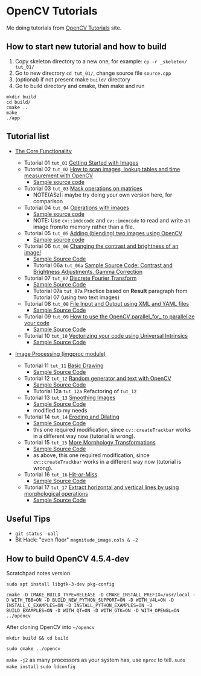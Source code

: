 # OpenCV Tutorials
Me doing tutorials from [OpenCV Tutorials](https://docs.opencv.org/4.x/d9/df8/tutorial_root.html) site.


## How to start new tutorial and how to build
1. Copy skeleton directory to a new one, for example: `cp -r _skeleton/ tut_01/`
2. Go to new direcrory `cd tut_01/`, change source file `source.cpp`
3. (optional) if not present make `build/` directory
4. Go to build directory and cmake, then make and run
```
mkdir build
cd build/
cmake ..
make
./app
```

## Tutorial list
* [The Core Functionality](https://docs.opencv.org/4.x/de/d7a/tutorial_table_of_content_core.html)

  - Tutorial 01 `tut_01` [Getting Started with Images](https://docs.opencv.org/4.x/db/deb/tutorial_display_image.html)
  - Tutorial 02 `tut_02` [How to scan images, lookup tables and time measurement with OpenCV](https://docs.opencv.org/4.x/db/da5/tutorial_how_to_scan_images.html)
    * [Sample source code](https://github.com/opencv/opencv/blob/master/samples/cpp/tutorial_code/core/how_to_scan_images/how_to_scan_images.cpp)
  - Tutorial 03 `tut_03` [Mask operations on matrices](https://docs.opencv.org/4.x/d7/d37/tutorial_mat_mask_operations.html)
    * NOTE(ASz): maybe try doing your own version here, for comparison
  - Tutorial 04 `tut_04` [Operations with images](https://docs.opencv.org/4.x/d5/d98/tutorial_mat_operations.html)
    * [Sample source code](https://github.com/opencv/opencv/blob/4.x/samples/cpp/tutorial_code/core/mat_operations/mat_operations.cpp)
    * NOTE: Use `cv::imdecode` and `cv::imencode` to read and write an image from/to memory rather than a file.
  - Tutorial 05 `tut_05` [Adding (blending) two images using OpenCV](https://docs.opencv.org/4.x/d5/dc4/tutorial_adding_images.html)
    * [Sample source code](https://github.com/opencv/opencv/blob/4.x/samples/cpp/tutorial_code/core/AddingImages/AddingImages.cpp)
  - Tutorial 06 `tut_06` [Changing the contrast and brightness of an image!](https://docs.opencv.org/4.x/d3/dc1/tutorial_basic_linear_transform.html)
    * [Sample Source Code](https://github.com/opencv/opencv/blob/master/samples/cpp/tutorial_code/ImgProc/BasicLinearTransforms.cpp)
    * Tutorial 06a `tut_06a` [Sample Source Code: Contrast and Brightness Adjustments, Gamma Correction](https://github.com/opencv/opencv/blob/master/samples/cpp/tutorial_code/ImgProc/changing_contrast_brightness_image/changing_contrast_brightness_image.cpp)
  - Tutorial 07 `tut_07` [Discrete Fourier Transform](https://docs.opencv.org/4.x/d8/d01/tutorial_discrete_fourier_transform.html)
    * [Sample Source Code](https://github.com/opencv/opencv/blob/4.x/samples/cpp/tutorial_code/core/discrete_fourier_transform/discrete_fourier_transform.cpp)
    * Tutorial 07a `tut_07a` Practice based on **Result** paragraph from Tutorial 07 (using two text images)
  - Tutorial 08 `tut_08` [File Input and Output using XML and YAML files](https://docs.opencv.org/4.x/dd/d74/tutorial_file_input_output_with_xml_yml.html)
    * [Sample Source Code](https://github.com/opencv/opencv/blob/master/samples/cpp/tutorial_code/core/file_input_output/file_input_output.cpp)
  - Tutorial 09 `tut_09` [How to use the OpenCV parallel_for_ to parallelize your code](https://docs.opencv.org/4.x/dc/ddf/tutorial_how_to_use_OpenCV_parallel_for_new.html)
    * [Sample Source Code](https://github.com/opencv/opencv/blob/4.x/samples/cpp/tutorial_code/core/how_to_use_OpenCV_parallel_for_/how_to_use_OpenCV_parallel_for_new.cpp)
  - Tutorial 10 `tut_10` [Vectorizing your code using Universal Intrinsics](https://docs.opencv.org/4.x/d6/dd1/tutorial_univ_intrin.html)
    * [Sample Source Code](https://github.com/opencv/opencv/blob/4.x/samples/cpp/tutorial_code/core/univ_intrin/univ_intrin.cpp)

* [Image Processing (imgproc module)](https://docs.opencv.org/4.x/d7/da8/tutorial_table_of_content_imgproc.html)
  
  - Tutorial 11 `tut_11` [Basic Drawing](https://docs.opencv.org/4.x/d3/d96/tutorial_basic_geometric_drawing.html)
    * [Sample Source Code](https://github.com/opencv/opencv/blob/4.x/samples/cpp/tutorial_code/ImgProc/basic_drawing/Drawing_1.cpp)
  - Tutorial 12 `tut_12` [Random generator and text with OpenCV](https://docs.opencv.org/4.x/df/d61/tutorial_random_generator_and_text.html)
    * [Sample Source Code](https://github.com/opencv/opencv/blob/4.x/samples/cpp/tutorial_code/ImgProc/basic_drawing/Drawing_2.cpp)
    * Tutorial 12a `tut_12a` Refactoring of `tut_12`
  - Tutorial 13 `tut_13` [Smoothing Images](https://docs.opencv.org/4.x/dc/dd3/tutorial_gausian_median_blur_bilateral_filter.html)
    * [Sample Source Code](https://github.com/opencv/opencv/blob/4.x/samples/cpp/tutorial_code/ImgProc/Smoothing/Smoothing.cpp)
    * modified to my needs
  - Tutorial 14 `tut_14` [Eroding and Dilating](https://docs.opencv.org/4.x/db/df6/tutorial_erosion_dilatation.html)
    * [Sample Source Code](https://github.com/opencv/opencv/blob/4.x/samples/cpp/tutorial_code/ImgProc/Morphology_1.cpp)
    * this one required modification, since `cv::createTrackbar` works in a different way now (tutorial is wrong).
  - Tutorial 15 `tut_15` [More Morphology Transformations](https://docs.opencv.org/4.x/d3/dbe/tutorial_opening_closing_hats.html)
    * [Sample Source Code](https://github.com/opencv/opencv/blob/4.x/samples/cpp/tutorial_code/ImgProc/Morphology_2.cpp)
    * as above, this one required modification, since `cv::createTrackbar` works in a different way now (tutorial is wrong).
  - Tutorial 16 `tut_16` [Hit-or-Miss](https://docs.opencv.org/4.x/db/d06/tutorial_hitOrMiss.html)
    * [Sample Source Code](https://github.com/opencv/opencv/blob/4.x/samples/cpp/tutorial_code/ImgProc/HitMiss/HitMiss.cpp)
  - Tutorial 17 `tut_17` [Extract horizontal and vertical lines by using morphological operations](https://docs.opencv.org/4.x/d7/da8/tutorial_table_of_content_imgproc.html)
    * [Sample Source Code](https://github.com/opencv/opencv/blob/4.x/samples/cpp/tutorial_code/ImgProc/morph_lines_detection/Morphology_3.cpp)


## Useful Tips

- `git status -uall`
- Bit Hack: "even floor" `magnitude_image.cols & -2`

## How to build OpenCV 4.5.4-dev
Scratchpad notes version

`sudo apt install libgtk-3-dev pkg-config`

`cmake -D CMAKE_BUILD_TYPE=RELEASE -D CMAKE_INSTALL_PREFIX=/usr/local -D WITH_TBB=ON -D BUILD_NEW_PYTHON_SUPPORT=ON -D WITH_V4L=ON -D INSTALL_C_EXAMPLES=ON -D INSTALL_PYTHON_EXAMPLES=ON -D BUILD_EXAMPLES=ON -D WITH_QT=ON -D WITH_GTK=ON -D WITH_OPENGL=ON ../opencv`

After cloning OpenCV into `~/opencv`

`mkdir build && cd build`

`sudo cmake ../opencv`

`make -j2` as many processors as your system has, use `nproc` to tell.
`sudo make install`
`sudo ldconfig`
